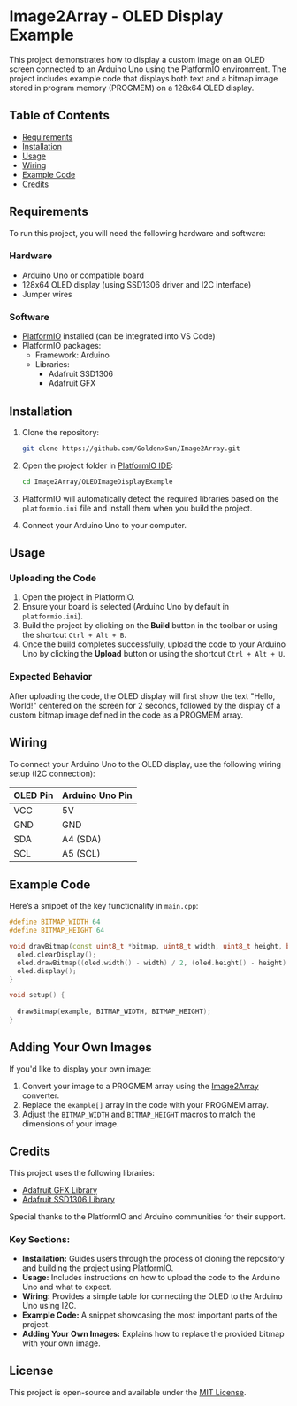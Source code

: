 # Image2Array - OLED Display Example

This project demonstrates how to display a custom image on an OLED screen connected to an Arduino Uno using the PlatformIO environment. The project includes example code that displays both text and a bitmap image stored in program memory (PROGMEM) on a 128x64 OLED display.

## Table of Contents

- [Requirements](#requirements)
- [Installation](#installation)
- [Usage](#usage)
- [Wiring](#wiring)
- [Example Code](#example-code)
- [Credits](#credits)

## Requirements

To run this project, you will need the following hardware and software:

### Hardware

- Arduino Uno or compatible board
- 128x64 OLED display (using SSD1306 driver and I2C interface)
- Jumper wires

### Software

- [PlatformIO](https://platformio.org/) installed (can be integrated into VS Code)
- PlatformIO packages:
  - Framework: Arduino
  - Libraries: 
    - Adafruit SSD1306 
    - Adafruit GFX

## Installation

1. Clone the repository:

   ```bash
   git clone https://github.com/GoldenxSun/Image2Array.git
   ```

2. Open the project folder in [PlatformIO IDE](https://platformio.org/):

   ```bash
   cd Image2Array/OLEDImageDisplayExample
   ```

3. PlatformIO will automatically detect the required libraries based on the `platformio.ini` file and install them when you build the project.

4. Connect your Arduino Uno to your computer.

## Usage

### Uploading the Code

1. Open the project in PlatformIO.
2. Ensure your board is selected (Arduino Uno by default in `platformio.ini`).
3. Build the project by clicking on the **Build** button in the toolbar or using the shortcut `Ctrl + Alt + B`.
4. Once the build completes successfully, upload the code to your Arduino Uno by clicking the **Upload** button or using the shortcut `Ctrl + Alt + U`.

### Expected Behavior

After uploading the code, the OLED display will first show the text "Hello, World!" centered on the screen for 2 seconds, followed by the display of a custom bitmap image defined in the code as a PROGMEM array.

## Wiring

To connect your Arduino Uno to the OLED display, use the following wiring setup (I2C connection):

| OLED Pin  | Arduino Uno Pin |
|-----------|-----------------|
| VCC       | 5V              |
| GND       | GND             |
| SDA       | A4 (SDA)        |
| SCL       | A5 (SCL)        |

## Example Code

Here’s a snippet of the key functionality in `main.cpp`:

```cpp
#define BITMAP_WIDTH 64
#define BITMAP_HEIGHT 64

void drawBitmap(const uint8_t *bitmap, uint8_t width, uint8_t height, bool vertical = true, bool horizontal = true) {
  oled.clearDisplay();
  oled.drawBitmap((oled.width() - width) / 2, (oled.height() - height) / 2, bitmap, width, height, WHITE);
  oled.display();
}

void setup() {
  
  drawBitmap(example, BITMAP_WIDTH, BITMAP_HEIGHT);
}
```

## Adding Your Own Images

If you'd like to display your own image:

1. Convert your image to a PROGMEM array using the [Image2Array](https://github.com/GoldenxSun/Image2Array) converter.
2. Replace the `example[]` array in the code with your PROGMEM array.
3. Adjust the `BITMAP_WIDTH` and `BITMAP_HEIGHT` macros to match the dimensions of your image.

## Credits

This project uses the following libraries:

- [Adafruit GFX Library](https://github.com/adafruit/Adafruit-GFX-Library)
- [Adafruit SSD1306 Library](https://github.com/adafruit/Adafruit_SSD1306)

Special thanks to the PlatformIO and Arduino communities for their support.

### Key Sections:

- **Installation:** Guides users through the process of cloning the repository and building the project using PlatformIO.
- **Usage:** Includes instructions on how to upload the code to the Arduino Uno and what to expect.
- **Wiring:** Provides a simple table for connecting the OLED to the Arduino Uno using I2C.
- **Example Code:** A snippet showcasing the most important parts of the project.
- **Adding Your Own Images:** Explains how to replace the provided bitmap with your own image. 


## License

This project is open-source and available under the [MIT License](https://opensource.org/licenses/MIT).